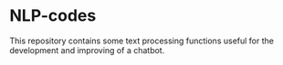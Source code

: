 # NLP-codes

This repository contains some text processing functions useful for the development and improving of a chatbot. 
